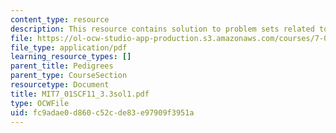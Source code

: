 ```yaml
---
content_type: resource
description: This resource contains solution to problem sets related to pedigrees.
file: https://ol-ocw-studio-app-production.s3.amazonaws.com/courses/7-01sc-fundamentals-of-biology-fall-2011/fc9adae0d860c52cde83e97909f3951a_MIT7_01SCF11_3.3sol1.pdf
file_type: application/pdf
learning_resource_types: []
parent_title: Pedigrees
parent_type: CourseSection
resourcetype: Document
title: MIT7_01SCF11_3.3sol1.pdf
type: OCWFile
uid: fc9adae0-d860-c52c-de83-e97909f3951a
---
```

